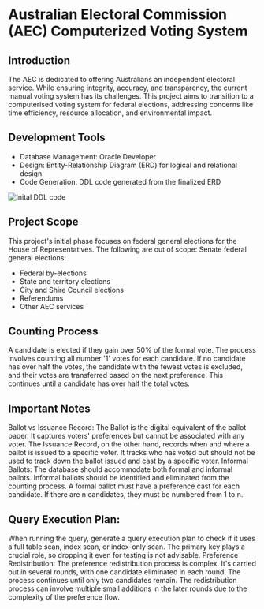 # Australian Electoral Commission (AEC) Computerized Voting System

## Introduction
The AEC is dedicated to offering Australians an independent electoral service. While ensuring integrity, accuracy, and transparency, the current manual voting system has its challenges. This project aims to transition to a computerised voting system for federal elections, addressing concerns like time efficiency, resource allocation, and environmental impact.

## Development Tools
+ Database Management: Oracle Developer
+ Design: Entity-Relationship Diagram (ERD) for logical and relational design
+ Code Generation: DDL code generated from the finalized ERD

![Inital DDL code](https://carbon.now.sh/E4JQd3NGrAmSjRHAf8kW)

## Project Scope
This project's initial phase focuses on federal general elections for the House of Representatives. The following are out of scope:
Senate federal general elections:
+ Federal by-elections
+ State and territory elections
+ City and Shire Council elections
+ Referendums
+ Other AEC services

## Counting Process
A candidate is elected if they gain over 50% of the formal vote. The process involves counting all number '1' votes for each candidate. If no candidate has over half the votes, the candidate with the fewest votes is excluded, and their votes are transferred based on the next preference. This continues until a candidate has over half the total votes.

## Important Notes
Ballot vs Issuance Record: The Ballot is the digital equivalent of the ballot paper. It captures voters' preferences but cannot be associated with any voter. The Issuance Record, on the other hand, records when and where a ballot is issued to a specific voter. It tracks who has voted but should not be used to track down the ballot issued and cast by a specific voter.
Informal Ballots: The database should accommodate both formal and informal ballots. Informal ballots should be identified and eliminated from the counting process. A formal ballot must have a preference cast for each candidate. If there are n candidates, they must be numbered from 1 to n.

## Query Execution Plan: 
When running the query, generate a query execution plan to check if it uses a full table scan, index scan, or index-only scan. The primary key plays a crucial role, so dropping it even for testing is not advisable.
Preference Redistribution: The preference redistribution process is complex. It's carried out in several rounds, with one candidate eliminated in each round. The process continues until only two candidates remain. The redistribution process can involve multiple small additions in the later rounds due to the complexity of the preference flow.
